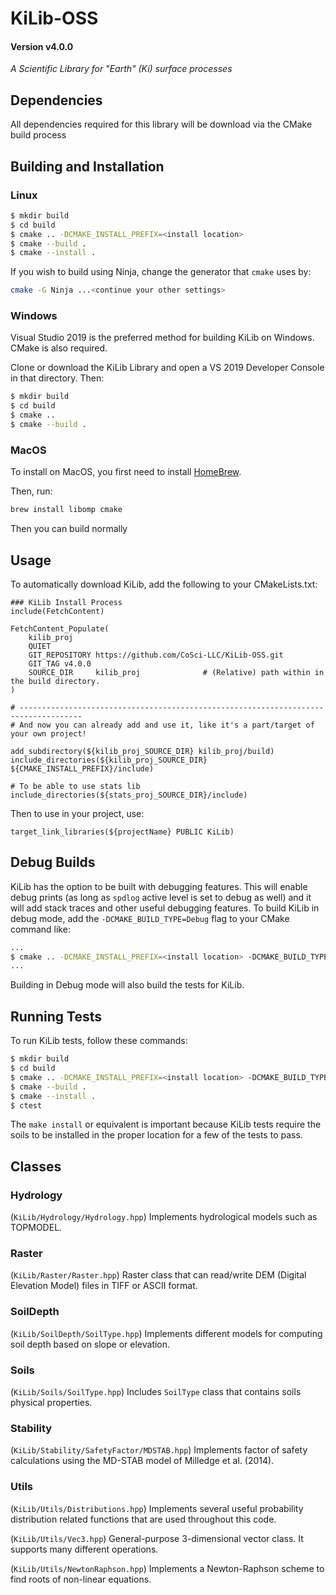 # KiLib-OSS 
#### Version v4.0.0

*A Scientific Library for "Earth" (Ki) surface processes*

## Dependencies
All dependencies required for this library will be download via the CMake build process

## Building and Installation

### Linux

```bash
$ mkdir build
$ cd build 
$ cmake .. -DCMAKE_INSTALL_PREFIX=<install location>
$ cmake --build .
$ cmake --install .
```

If you wish to build using Ninja, change the generator that `cmake` uses by:

```bash
cmake -G Ninja ...<continue your other settings>
```


### Windows
Visual Studio 2019 is the preferred method for building KiLib on Windows. CMake is also required.

Clone or download the KiLib Library and open a VS 2019 Developer Console in that directory. Then:

```bash
$ mkdir build
$ cd build
$ cmake ..
$ cmake --build .
```

### MacOS

To install on MacOS, you first need to install [HomeBrew](https://brew.sh/).

Then, run:

```bash
brew install libomp cmake
```

Then you can build normally

## Usage
To automatically download KiLib, add the following to your CMakeLists.txt:
```
### KiLib Install Process
include(FetchContent)

FetchContent_Populate(
    kilib_proj
    QUIET
    GIT_REPOSITORY https://github.com/CoSci-LLC/KiLib-OSS.git
    GIT_TAG v4.0.0
    SOURCE_DIR     kilib_proj              # (Relative) path within in the build directory.
)

# ------------------------------------------------------------------------------------
# And now you can already add and use it, like it's a part/target of your own project!

add_subdirectory(${kilib_proj_SOURCE_DIR} kilib_proj/build)
include_directories(${kilib_proj_SOURCE_DIR} ${CMAKE_INSTALL_PREFIX}/include)

# To be able to use stats lib
include_directories(${stats_proj_SOURCE_DIR}/include)
```

Then to use in your project, use:
```
target_link_libraries(${projectName} PUBLIC KiLib)
```

## Debug Builds

KiLib has the option to be built with debugging features. This will enable debug prints (as long as `spdlog` active level is set to debug as well) and it will add stack traces and other useful debugging features. To build KiLib in debug mode, add the `-DCMAKE_BUILD_TYPE=Debug` flag to your CMake command like:

```bash
...
$ cmake .. -DCMAKE_INSTALL_PREFIX=<install location> -DCMAKE_BUILD_TYPE=Debug
...
```

Building in Debug mode will also build the tests for KiLib.

## Running Tests

To run KiLib tests, follow these commands:

```bash
$ mkdir build
$ cd build 
$ cmake .. -DCMAKE_INSTALL_PREFIX=<install location> -DCMAKE_BUILD_TYPE=Debug
$ cmake --build .
$ cmake --install .
$ ctest
```

The `make install` or equivalent is important because KiLib tests require the soils to be installed in the proper location for a few of the tests to pass.

## Classes

### Hydrology
(`KiLib/Hydrology/Hydrology.hpp`) Implements hydrological models such as TOPMODEL.

### Raster 
(`KiLib/Raster/Raster.hpp`) Raster class that can read/write DEM (Digital Elevation Model) files in TIFF or ASCII format.

### SoilDepth
(`KiLib/SoilDepth/SoilType.hpp`) Implements different models for computing soil depth based on slope or elevation.

### Soils
(`KiLib/Soils/SoilType.hpp`) Includes `SoilType` class that contains soils physical properties.

### Stability
(`KiLib/Stability/SafetyFactor/MDSTAB.hpp`) Implements factor of safety calculations using the MD-STAB model of Milledge et al. (2014).

### Utils
(`KiLib/Utils/Distributions.hpp`) Implements several useful probability distribution related functions that are used throughout this code.

(`KiLib/Utils/Vec3.hpp`) General-purpose 3-dimensional vector class. It supports many different operations.

(`KiLib/Utils/NewtonRaphson.hpp`) Implements a Newton-Raphson scheme to find roots of non-linear equations.


